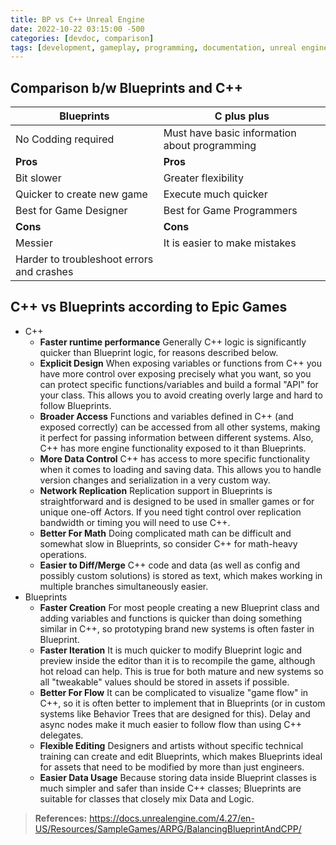 ```yaml
---
title: BP vs C++ Unreal Engine
date: 2022-10-22 03:15:00 -500
categories: [devdoc, comparison]
tags: [development, gameplay, programming, documentation, unreal engine, c++, blueprint, cplusplus]
---
```


## **Comparison** b/w Blueprints and C++

| Blueprints      | C plus plus     |
|-----------------|-----------------|
| No Codding required | Must have basic information about programming|
| **Pros** | **Pros** |
| Bit slower | Greater flexibility |
| Quicker to create new game  | Execute much quicker |
| Best for Game Designer | Best for Game Programmers |
| **Cons** | **Cons** |
| Messier | It is easier to make mistakes |
| Harder to troubleshoot errors and crashes |  |

## C++ vs Blueprints according to **Epic Games**

* C++
    * **Faster runtime performance** Generally C++ logic is significantly quicker than Blueprint logic, for reasons described below.
    * **Explicit Design** When exposing variables or functions from C++ you have more control over exposing precisely what you want, so you can protect specific functions/variables and build a formal "API" for your class. This allows you to avoid creating overly large and hard to follow Blueprints.
    * **Broader Access** Functions and variables defined in C++ (and exposed correctly) can be accessed from all other systems, making it perfect for passing information between different systems. Also, C++  has more engine functionality exposed to it than Blueprints.
    * **More Data Control** C++ has access to more specific functionality when it comes to loading and saving data. This allows you to handle version changes and serialization in a very custom way.
    * **Network Replication** Replication support in Blueprints is straightforward and is designed to be used in smaller games or for unique one-off Actors. If you need tight control over replication bandwidth or timing you will need to use C++.
    * **Better For Math** Doing complicated math can be difficult and somewhat slow in Blueprints, so consider C++ for math-heavy operations.
    * **Easier to Diff/Merge** C++ code and data (as well as config and possibly custom solutions) is stored as text, which makes working in multiple branches simultaneously easier.
* Blueprints
    * **Faster Creation** For most people creating a new Blueprint class and adding variables and functions is quicker than doing something similar in C++, so prototyping brand new systems is often faster in Blueprint.
    * **Faster Iteration** It is much quicker to modify Blueprint logic and preview inside the editor than it is to recompile the game, although hot reload can help. This is true for both mature and new systems so all "tweakable" values should be stored in assets if possible.
    * **Better For Flow** It can be complicated to visualize "game flow" in C++, so it is often better to implement that in Blueprints (or in custom systems like Behavior Trees that are designed for this). Delay and async nodes make it much easier to follow flow than using C++ delegates.
    * **Flexible Editing** Designers and artists without specific technical training can create and edit Blueprints, which makes Blueprints ideal for assets that need to be modified by more than just engineers.
    * **Easier Data Usage** Because storing data inside Blueprint classes is much simpler and safer than inside C++ classes; Blueprints are suitable for classes that closely mix Data and Logic.

> **References:** https://docs.unrealengine.com/4.27/en-US/Resources/SampleGames/ARPG/BalancingBlueprintAndCPP/

<script src="https://utteranc.es/client.js"
    repo="muhammadmoizulhaq/devdoc"
    issue-term="pathname"
    theme="github-dark"
    crossorigin="anonymous"
    async>
</script>